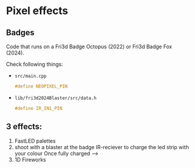 # Pixel effects

## Badges
Code that runs on a Fri3d Badge Octopus (2022) or Fri3d Badge Fox (2024).

Check following things:
- `src/main.cpp`
  ```c
  #define NEOPIXEL_PIN
  ```
- `lib/fri3d2024Blaster/src/data.h`
  ```c
  #define IR_IN1_PIN
  ```


## 3 effects:
1. FastLED palettes
1. shoot with a blaster at the badge IR-reciever to charge the led strip with your colour
   Once fully charged -->
1. 1D Fireworks
